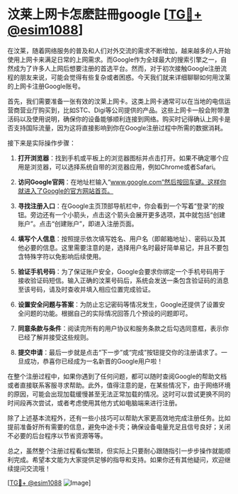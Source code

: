 # 汶莱上网卡怎麽註冊google [[TG💪+ @esim1088](https://t.me/s/esim1088)]

在汶莱，随着网络服务的普及和人们对外交流的需求不断增加，越来越多的人开始使用上网卡来满足日常的上网需求。而Google作为全球最大的搜索引擎之一，自然成为了许多人上网后想要注册的首选平台。然而，对于初次接触Google注册流程的朋友来说，可能会觉得有些复杂或者困惑。今天我们就来详细聊聊如何用汶莱的上网卡注册Google账号。

首先，我们需要准备一张有效的汶莱上网卡。这类上网卡通常可以在当地的电信运营商营业厅购买到，比如STC、Digi等公司提供的产品。这些上网卡一般会附带激活码以及使用说明，确保你的设备能够顺利连接到网络。购买时记得确认上网卡是否支持国际流量，因为这将直接影响到你在Google注册过程中所需的数据消耗。

接下来是实际操作步骤：

1. **打开浏览器**：找到手机或平板上的浏览器图标并点击打开。如果不确定哪个应用是浏览器，可以选择系统自带的浏览器应用，例如Chrome或者Safari。

2. **访问Google官网**：在地址栏输入“www.google.com”然后按回车键。这样你就进入了Google的官方网站首页。

3. **寻找注册入口**：在Google主页顶部导航栏中，你会看到一个写着“登录”的按钮。旁边还有一个小箭头，点击这个箭头会展开更多选项，其中就包括“创建账户”。点击“创建账户”，即进入注册页面。

4. **填写个人信息**：按照提示依次填写姓名、用户名（即邮箱地址）、密码以及其他必要的信息。这里需要注意的是，选择用户名时最好简单易记，并且不要包含特殊字符以免影响后续使用。

5. **验证手机号码**：为了保证账户安全，Google会要求你绑定一个手机号码用于接收验证码短信。输入正确的汶莱号码后，系统会发送一条包含验证码的消息至该号码，请及时查收并填入相应位置完成验证。

6. **设置安全问题与答案**：为防止忘记密码等情况发生，Google还提供了设置安全问题的功能。根据自己的实际情况回答几个预设的问题即可。

7. **同意条款与条件**：阅读完所有的用户协议和服务条款之后勾选同意框，表示你已经了解并接受这些规则。

8. **提交申请**：最后一步就是点击“下一步”或“完成”按钮提交你的注册请求了。一旦成功，恭喜你已经成为一名新晋的Google用户啦！

在整个注册过程中，如果你遇到了任何问题，都可以随时查阅Google的帮助文档或者直接联系客服寻求帮助。此外，值得注意的是，在某些情况下，由于网络环境的原因，可能会出现加载缓慢甚至无法正常加载的情况。这时可以尝试更换不同的时间段再次尝试，或者考虑使用其他方式如电脑端来进行注册。

除了上述基本流程外，还有一些小技巧可以帮助大家更高效地完成注册任务。比如提前准备好所有需要的信息，避免中途卡壳；确保设备电量充足且信号良好；关闭不必要的后台程序以节省资源等等。

总之，虽然整个注册过程看似繁琐，但实际上只要耐心跟随指引一步步操作就能顺利完成。希望本文能为大家提供足够的指导和支持。如果你还有其他疑问，欢迎继续提问交流哦！

[[TG💪+ @esim1088](https://t.me/s/esim1088) ![Image](https://i.postimg.cc/4NQfJmqS/Snipaste-2025-05-13-00-14-12.png)]